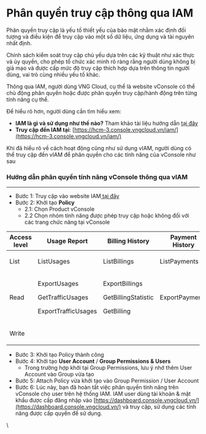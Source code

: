 # Phân quyền truy cập thông qua IAM

Phân quyền truy cập là yếu tố thiết yếu của bảo mật nhằm xác định đối tượng và điều kiện để truy cập vào một số dữ liệu, ứng dụng và tài nguyên nhất định.

Chính sách kiểm soát truy cập chủ yếu dựa trên các kỹ thuật như xác thực và ủy quyền, cho phép tổ chức xác minh rõ ràng rằng người dùng không bị giả mạo và được cấp mức độ truy cập thích hợp dựa trên thông tin người dùng, vai trò cùng nhiều yếu tố khác.&#x20;

Thông qua IAM, người dùng VNG Cloud, cụ thể là website vConsole có thể chủ động phân quyền hoặc được phân quyền truy cập/hành động trên từng tính năng cụ thể.

Để hiểu rõ hơn, người dùng cần tìm hiểu xem:

* **IAM là gì và sử dụng như thế nào?** Tham khảo tài liệu hướng dẫn [tại đây](https://docs.vngcloud.vn/pages/viewpage.action?pageId=49650692)
* **Truy cập đến IAM tại**: [https://hcm-3.console.vngcloud.vn/iam/](https://hcm-3.console.vngcloud.vn/iam/)

Khi đã hiểu rõ về cách hoạt động cũng như sử dụng vIAM, người dùng có thể truy cập đến vIAM để phân quyền cho các tính năng của vConsole như sau

### **Hướng dẫn phân quyền tính năng vConsole thông qua vIAM** <a href="#phanquyentruycapthongquaiam-huongdanphanquyentinhnangvconsolethongquaviam" id="phanquyentruycapthongquaiam-huongdanphanquyentinhnangvconsolethongquaviam"></a>

***

* Bước 1: Truy cập vào website IAM[ tại đây](https://hcm-3.console.vngcloud.vn/iam/)
* Bước 2: Khởi tạo **Policy**
  * 2.1: Chọn Product vConsole
  * 2.2 Chọn nhóm tính năng được phép truy cập hoặc không đối với các trang chức năng tại vConsole

| Access level | Usage Report                                                         | Billing History                                                  | Payment History | Credit History | Other Features                                                    |
| ------------ | -------------------------------------------------------------------- | ---------------------------------------------------------------- | --------------- | -------------- | ----------------------------------------------------------------- |
| List         | ListUsages                                                           | ListBillings                                                     | ListPayments    | List Credit    | <p><br></p>                                                       |
| Read         | <p>ExportUsages</p><p>GetTrafficUsages</p><p>ExportTrafficUsages</p> | <p>ExportBillings</p><p>GetBillingStatistic</p><p>GetBilling</p> | ExportPayments  | ExportCredits  | <p>GetUserInfo</p><p>ResultBackBuyCredit</p><p>GetUserBalance</p> |
| Write        | <p><br></p>                                                          | <p><br></p>                                                      | <p><br></p>     | <p><br></p>    | BuyCredit                                                         |

* Bước 3: Khởi tạo Policy thành công
* Bước 4: Khởi tạo **User Account** / **Group Permissions & Users**
  * Trong trường hợp khởi tại Group Permissions, lưu ý nhớ thêm User Account vào Group vừa tạo
* Bước 5: Attach Policy vừa khởi tạo vào Group Permission / User Account
* Bước 6: Lúc này, bạn đã hoàn tất việc phân quyền tính năng trên vConsole cho user trên hệ thống IAM. IAM user dùng tài khoản & mật khẩu được cấp đăng nhập vào [https://dashboard.console.vngcloud.vn/](https://dashboard.console.vngcloud.vn/) và truy cập, sử dụng các tính năng được cấp quyền để sử dụng.

\
